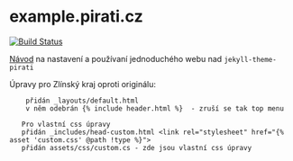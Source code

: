 # example.pirati.cz

[![Build Status](https://api.travis-ci.org/pirati-web/praha.pirati.cz.svg?branch=gh-pages)](https://travis-ci.org/pirati-web/praha.pirati.cz)

[Návod](https://github.com/pirati-web/jekyll-theme-pirati/blob/master/USAGE.md) na nastavení a používaní jednoduchého webu nad `jekyll-theme-pirati`

Úpravy pro Zlínský kraj oproti originálu:
``` 
    přidán _layouts/default.html 
    v něm odebrán {% include header.html %}  - zruší se tak top menu 
```
```
   Pro vlastní css úpravy
   přidán _includes/head-custom.html <link rel="stylesheet" href="{% asset 'custom.css' @path !type %}">
   přidán assets/css/custom.cs - zde jsou vlastní css úpravy
```    
